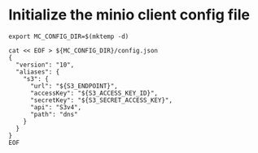 # Initialize the minio client config file

```shell
export MC_CONFIG_DIR=$(mktemp -d)
```

```shell
cat << EOF > ${MC_CONFIG_DIR}/config.json
{
  "version": "10",
  "aliases": {
    "s3": {
      "url": "${S3_ENDPOINT}",
      "accessKey": "${S3_ACCESS_KEY_ID}",
      "secretKey": "${S3_SECRET_ACCESS_KEY}",
      "api": "S3v4",
      "path": "dns"
    }
  }
}
EOF
```
